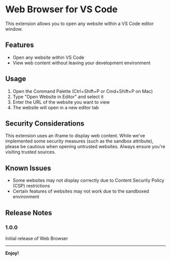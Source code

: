 # Web Browser for VS Code

This extension allows you to open any website within a VS Code editor window.

## Features

- Open any website within VS Code
- View web content without leaving your development environment

## Usage

1. Open the Command Palette (Ctrl+Shift+P or Cmd+Shift+P on Mac)
2. Type "Open Website in Editor" and select it
3. Enter the URL of the website you want to view
4. The website will open in a new editor tab

## Security Considerations

This extension uses an iframe to display web content. While we've implemented some security measures (such as the sandbox attribute), please be cautious when opening untrusted websites. Always ensure you're visiting trusted sources.

## Known Issues

- Some websites may not display correctly due to Content Security Policy (CSP) restrictions
- Certain features of websites may not work due to the sandboxed environment

## Release Notes

### 1.0.0

Initial release of Web Browser

---

**Enjoy!**